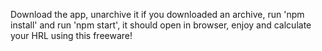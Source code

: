 Download the app, unarchive it if you downloaded an archive, run 'npm install' and run 'npm start', it should open in browser, enjoy and calculate your HRL using this freeware!
